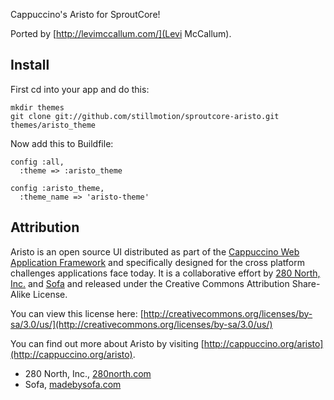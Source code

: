 Cappuccino's Aristo for SproutCore! 

Ported by [http://levimccallum.com/](Levi McCallum).

Install
-------

First cd into your app and do this:

	mkdir themes
	git clone git://github.com/stillmotion/sproutcore-aristo.git themes/aristo_theme

Now add this to Buildfile:

	config :all,
	  :theme => :aristo_theme
	
	config :aristo_theme, 
	  :theme_name => 'aristo-theme'

Attribution
-----------

Aristo is an open source UI distributed as part of the [Cappuccino Web Application Framework](http://cappuccino.org)
and specifically designed for the cross platform challenges applications face today.
It is a collaborative effort by [280 North, Inc.](http://280north.com/) and [Sofa](http://www.madebysofa.com/)
and released under the Creative Commons Attribution Share-Alike License.

You can view this license here: [http://creativecommons.org/licenses/by-sa/3.0/us/](http://creativecommons.org/licenses/by-sa/3.0/us/)

You can find out more about Aristo by visiting [http://cappuccino.org/aristo](http://cappuccino.org/aristo).

* 280 North, Inc., [280north.com](http://280north.com)
* Sofa, [madebysofa.com](http://madebysofa.com/)